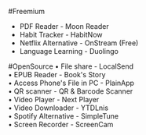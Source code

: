 #Freemium 

- PDF Reader - Moon Reader
- Habit Tracker - HabitNow
- Netflix Alternative - OnStream (Free)
- Language Learning - Duolingo
  
#OpenSource
• File share - LocalSend  
• EPUB Reader - Book's Story  
• Access Phone's File in PC - PlainApp  
• QR scanner - QR & Barcode Scanner  
• Video Player - Next Player  
• Video Downloader - YTDLnis  
• Spotify Alternative - SimpleTune  
• Screen Recorder - ScreenCam